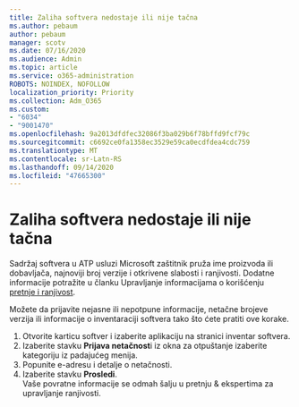 ```yaml
---
title: Zaliha softvera nedostaje ili nije tačna
ms.author: pebaum
author: pebaum
manager: scotv
ms.date: 07/16/2020
ms.audience: Admin
ms.topic: article
ms.service: o365-administration
ROBOTS: NOINDEX, NOFOLLOW
localization_priority: Priority
ms.collection: Adm_O365
ms.custom:
- "6034"
- "9001470"
ms.openlocfilehash: 9a2013dfdfec32086f3ba029b6f78bffd9fcf79c
ms.sourcegitcommit: c6692ce0fa1358ec3529e59ca0ecdfdea4cdc759
ms.translationtype: MT
ms.contentlocale: sr-Latn-RS
ms.lasthandoff: 09/14/2020
ms.locfileid: "47665300"
---
```

# <a name="software-inventory-is-missing-or-inaccurate"></a>Zaliha softvera nedostaje ili nije tačna

Sadržaj softvera u ATP usluzi Microsoft zaštitnik pruža ime proizvoda ili dobavljača, najnoviji broj verzije i otkrivene slabosti i ranjivosti. Dodatne informacije potražite u članku Upravljanje informacijama o korišćenju [pretnje i ranjivost](https://docs.microsoft.com/windows/security/threat-protection/microsoft-defender-atp/tvm-software-inventory).

Možete da prijavite nejasne ili nepotpune informacije, netačne brojeve verzija ili informacije o inventaraciji softvera tako što ćete pratiti ove korake.  

1. Otvorite karticu softver i izaberite aplikaciju na stranici inventar softvera.
2. Izaberite stavku **Prijava netačnost**i iz okna za otpuštanje izaberite kategoriju iz padajućeg menija.
3. Popunite e-adresu i detalje o netačnosti.
4. Izaberite stavku **Prosledi**.</br>
    Vaše povratne informacije se odmah šalju u pretnju & ekspertima za upravljanje ranjivosti.